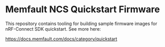 # Memfault NCS Quickstart Firmware

This repository contains tooling for building sample firmware images for
nRF-Connect SDK quickstart. See more here:

https://docs.memfault.com/docs/category/quickstart
